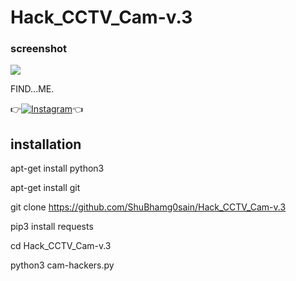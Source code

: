 # Hack_CCTV_Cam-v.3



### screenshot
![ ](https://raw.githubusercontent.com/ShuBhamg0sain/Hack_CCTV_Cam-v.3/master/Screenshot_20200928_081406.jpg)

FIND...ME.

👉[![Instagram](https://img.shields.io/badge/INSTAGRAM-FOLLOW-red?style=for-the-badge&logo=instagram)](https://www.instagram.com/shubham_g0sain)👈


## installation

apt-get install python3

apt-get install git

git clone https://github.com/ShuBhamg0sain/Hack_CCTV_Cam-v.3

pip3 install requests

cd Hack_CCTV_Cam-v.3

python3 cam-hackers.py
